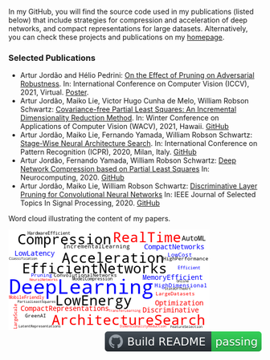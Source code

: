 In my GitHub, you will find the source code used in my publications (listed below) that include strategies for compression and acceleration of deep networks, and compact representations for large datasets. Alternatively, you can check these projects and publications on my [homepage](http://arturjordao.github.io/).

<!--
<img src="Figures/1.png" width="40%"/> <img src="Figures/2.png" width="40%"/>
-->

### Selected Publications
* Artur Jordão and Hélio Pedrini: [On the Effect of Pruning on Adversarial Robustness](https://openaccess.thecvf.com/content/ICCV2021W/AROW/papers/Jordao_On_the_Effect_of_Pruning_on_Adversarial_Robustness_ICCVW_2021_paper.pdf). In: International Conference on Computer Vision (ICCV), 2021, Virtual. [Poster](https://iccv21-adv-workshop.github.io/posters/2.pdf).
* Artur Jordão, Maiko Lie, Victor Hugo Cunha de Melo, William Robson Schwartz: [Covariance-free Partial Least Squares: An Incremental Dimensionality Reduction Method](https://openaccess.thecvf.com/content/WACV2021/papers/Jordao_Covariance-Free_Partial_Least_Squares_An_Incremental_Dimensionality_Reduction_Method_WACV_2021_paper.pdf).
In: Winter Conference on Applications of Computer Vision (WACV), 2021, Hawaii. [GitHub](https://github.com/arturjordao/IncrementalDimensionalityReduction)
* Artur Jordão, Maiko Lie, Fernando Yamada, William Robson Schwartz: [Stage-Wise Neural Architecture Search](https://arxiv.org/pdf/2004.11178.pdf). 
In: International Conference on Pattern Recognition (ICPR), 2020, Milan, Italy. [GitHub](https://github.com/arturjordao/StageWiseArchitectureSearch)
* Artur Jordão, Fernando Yamada, William Robson Schwartz: [Deep Network Compression based on Partial Least Squares](https://homepages.dcc.ufmg.br/~arturjordao/Files/Papers/Neurocomputing_2019.pdf) 
In: Neurocomputing, 2020. [GitHub](https://github.com/arturjordao/PruningNeuralNetworks)
* Artur Jordão, Maiko Lie, William Robson Schwartz: [Discriminative Layer Pruning for Convolutional Neural Networks](https://homepages.dcc.ufmg.br/~arturjordao/Files/Papers/JSTSP_2019.pdf) 
In: IEEE Journal of Selected Topics In Signal Processing, 2020. [GitHub](https://github.com/arturjordao/DepthWisePruning)

Word cloud illustrating the content of my papers.

<img src="https://github.com/arturjordao/arturjordao/blob/master/Figures/wordCloud2.png">

<img src="https://github.com/arturjordao/arturjordao/blob/master/Figures/badge.svg" alt="Build README" align="right">
